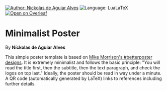 [![Author: Níckolas de Aguiar Alves](https://img.shields.io/badge/author-Níckolas_de_Aguiar_Alves-f26a49)](https://alves-nickolas.github.io/)
![Language: LuaLaTeX](https://img.shields.io/badge/language-LuaLaTeX-000080)
[![Open on Overleaf](https://img.shields.io/badge/Open_on_Overleaf-098842)]()

# Minimalist Poster
By **Níckolas de Aguiar Alves**

This simple poster template is based on [Mike Morrison's #betterposter designs](https://www.youtube.com/@MikeMorrisonPhD). It is extremely minimalist and follows the basic principle: "You will read the title first, then the subtitle, then the text paragraph, and check the logos on top last." Ideally, the poster should be read in way under a minute. A QR code (automatically generated by LaTeX) links to references including further details.
